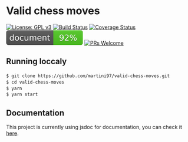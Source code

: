 # Valid chess moves

[![License: GPL v3](https://img.shields.io/badge/License-GPL%20v3-blue.svg)](https://www.gnu.org/licenses/gpl-3.0)
[![Build Status](https://travis-ci.org/martini97/valid-chess-moves.svg?branch=master)](https://travis-ci.org/martini97/valid-chess-moves)
[![Coverage Status](https://coveralls.io/repos/github/martini97/valid-chess-moves/badge.svg?branch=master)](https://coveralls.io/github/martini97/valid-chess-moves?branch=master)
[![Docs Coverage Status](/docs/badge.svg)](https://martini97.github.io/valid-chess-moves/)
[![PRs Welcome](https://img.shields.io/badge/PRs-welcome-brightgreen.svg)](/CONTRIBUTING.md)

## Running loccaly
```bash
$ git clone https://github.com/martini97/valid-chess-moves.git
$ cd valid-chess-moves
$ yarn
$ yarn start
```

## Documentation
This project is currently using jsdoc for documentation, you can check it [here](https://martini97.github.io/valid-chess-moves/).
